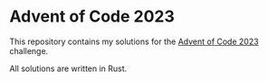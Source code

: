 # Advent of Code 2023

This repository contains my solutions for the [Advent of Code 2023](https://adventofcode.com/2023) challenge.

All solutions are written in Rust.
